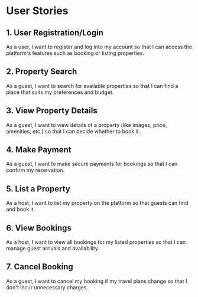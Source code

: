 # User Stories

## 1. User Registration/Login
As a user, I want to register and log into my account so that I can access the platform's features such as booking or listing properties.

## 2. Property Search
As a guest, I want to search for available properties so that I can find a place that suits my preferences and budget.

## 3. View Property Details
As a guest, I want to view details of a property (like images, price, amenities, etc.) so that I can decide whether to book it.

## 4. Make Payment
As a guest, I want to make secure payments for bookings so that I can confirm my reservation.

## 5. List a Property
As a host, I want to list my property on the platform so that guests can find and book it.

## 6. View Bookings
As a host, I want to view all bookings for my listed properties so that I can manage guest arrivals and availability.

## 7. Cancel Booking
As a guest, I want to cancel my booking if my travel plans change so that I don't incur unnecessary charges.
